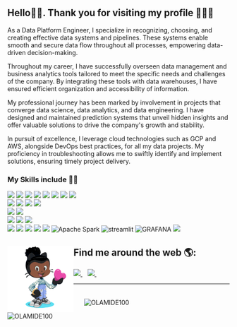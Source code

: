 ## Hello👋🏾. Thank you for visiting my profile 👩🏾‍💻


As a Data Platform Engineer, I specialize in recognizing, choosing, and creating effective data systems and pipelines. These systems enable smooth and secure data flow throughout all processes, empowering data-driven decision-making.

Throughout my career, I have successfully overseen data management and business analytics tools tailored to meet the specific needs and challenges of the company. By integrating these tools with data warehouses, I have ensured efficient organization and accessibility of information.

My professional journey has been marked by involvement in projects that converge data science, data analytics, and data engineering. I have designed and maintained prediction systems that unveil hidden insights and offer valuable solutions to drive the company's growth and stability.

In pursuit of excellence, I leverage cloud technologies such as GCP and AWS, alongside DevOps best practices, for all my data projects. My proficiency in troubleshooting allows me to swiftly identify and implement solutions, ensuring timely project delivery.

<h3>My Skills include 👨‍💻</h3>
<div>
    <img src="https://img.shields.io/badge/python-%2314354C.svg?style=for-the-badge&logo=python&logoColor=white">
    <img src="https://img.shields.io/badge/MySQL-00000F?style=for-the-badge&logo=mysql&logoColor=white">
    <img src="https://img.shields.io/badge/postgres-%23316192.svg?style=for-the-badge&logo=postgresql&logoColor=white">
    <img src="https://img.shields.io/badge/scikit--learn-%23F7931E.svg?style=for-the-badge&logo=scikit-learn&logoColor=white">
    <img src="https://img.shields.io/badge/pandas-%23150458.svg?style=for-the-badge&logo=pandas&logoColor=white">
    <img src="https://img.shields.io/badge/numpy-%23013243.svg?style=for-the-badge&logo=numpy&logoColor=white">
    <img src="https://img.shields.io/badge/TensorFlow-%23FF6F00.svg?style=for-the-badge&logo=TensorFlow&logoColor=white">
    <img src="https://img.shields.io/badge/PyTorch-%23EE4C2C.svg?style=for-the-badge&logo=PyTorch&logoColor=white"><br>
    <img src="https://img.shields.io/badge/Heroku-430098?style=for-the-badge&logo=heroku&logoColor=white">
    <img src="https://img.shields.io/badge/docker-%230db7ed.svg?style=for-the-badge&logo=docker&logoColor=white">
    <img src="https://img.shields.io/badge/git-%23F05033.svg?style=for-the-badge&logo=git&logoColor=white">
    <img src="https://img.shields.io/badge/github-%23121011.svg?style=for-the-badge&logo=github&logoColor=white"><br>
    <img src="https://img.shields.io/badge/Django-092E20?style=for-the-badge&logo=django&logoColor=white">
    <img src="https://img.shields.io/badge/Flask-000000?style=for-the-badge&logo=flask&logoColor=white"><br>
    <img src="https://img.shields.io/badge/Microsoft_Word-2B579A?style=for-the-badge&logo=microsoft-word&logoColor=white">
    <img src="https://img.shields.io/badge/Microsoft_Excel-217346?style=for-the-badge&logo=microsoft-excel&logoColor=white">
    <img src="https://img.shields.io/badge/Microsoft_PowerPoint-B7472A?style=for-the-badge&logo=microsoft-powerpoint&logoColor=white"><br>
    <img src="https://img.shields.io/badge/Amazon_AWS-232F3E?style=for-the-badge&logo=amazon-aws&logoColor=white">
    <img src="https://img.shields.io/badge/Google_Cloud-4285F4?style=for-the-badge&logo=google-cloud&logoColor=white">
    <img src="https://img.shields.io/badge/Linux_Bash_Scripting-FCC624?style=for-the-badge&logo=linux&logoColor=black">
    <img src="https://img.shields.io/badge/Apache%20Airflow-017CEE?style=for-the-badge&logo=Apache%20Airflow&logoColor=white">
    <img src="https://img.shields.io/badge/terraform-%235835CC.svg?style=for-the-badge&logo=terraform&logoColor=white">
    <img alt='Apache Spark' src='https://img.shields.io/badge/Apache_Spark-100000?style=for-the-badge&logo=Apache Spark&logoColor=D70909&labelColor=EAE7E7&color=8E8EDA'/>
    <img alt='streamlit' src='https://img.shields.io/badge/STREAMLIT-100000?style=for-the-badge&logo=streamlit&logoColor=DD0000&labelColor=F7F7F7&color=9FABE0'/>
    <img alt='GRAFANA' src='https://img.shields.io/badge/GRAFANA-100000?style=for-the-badge&logo=GRAFANA&logoColor=DD0000&labelColor=F7F7F7&color=9FABE0'/>
    <img src="https://img.shields.io/badge/Kubernetes-326CE5?logo=kubernetes&logoColor=fff">
    

</div>

## Find me around the web 🌎: <a href=""><img align="left" width="150" height="150" src="https://github.com/fortune-uwha/fortune-uwha/blob/main/Gif/Fortune-octocat-rotating.gif?raw=true"></a> 
<div>
    <a href="https://linkedin.com/in/olamide-adesoba-787193169/">
        <img src="https://user-images.githubusercontent.com/40443167/162639626-3d3ae8bd-e02e-4854-aeb0-b0ffa457184a.png" width="30px">
    </a>&nbsp;&nbsp;
    <a href="mailto: adesoba5@gmail.com">
        <img src="https://user-images.githubusercontent.com/40443167/162639747-6f6067e8-0fc0-480d-b820-58594dd93390.png" width="30px">
    </a>&nbsp;&nbsp;
</div>

<hr>
<br>

<div >
    <img align="left" src="https://github-readme-stats.vercel.app/api?username=OLAMIDE100&count_private=true&show_icons=true&theme=radical"  width="400px" alt="OLAMIDE100">
    &nbsp;&nbsp;
    &nbsp;&nbsp;
    <img align="center" src="https://github-readme-stats.vercel.app/api/top-langs/?username=OLAMIDE100&layout=compact&theme=radical"  width="350px" alt="OLAMIDE100">
</div>


